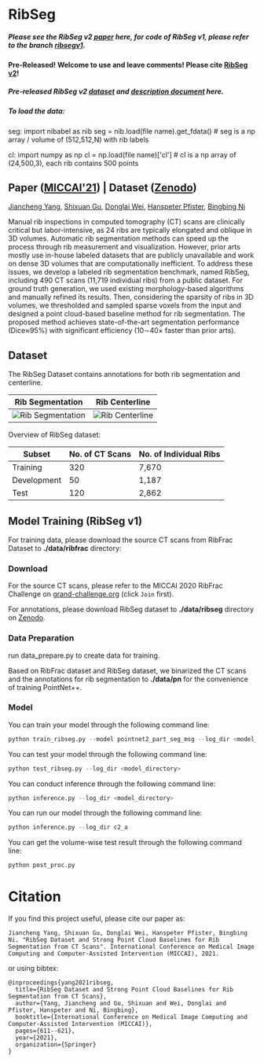 # RibSeg 

##### Please see the RibSeg v2 [paper](https://arxiv.org/abs/2210.09309) here, for code of RibSeg v1, please refer to the branch [ribsegv1](https://github.com/M3DV/RibSeg/tree/ribsegv1).

#### Pre-Released! Welcome to use and leave comments! Please cite [RibSeg v2](https://arxiv.org/abs/2210.09309)!

##### Pre-released RibSeg v2 [dataset](https://drive.google.com/file/d/1ZZGGrhd0y1fLyOZGo_Y-wlVUP4lkHVgm/view?usp=sharing) and [description document](https://docs.google.com/spreadsheets/d/1lz9liWPy8yHybKCdO3BCA9K76QH8a54XduiZS_9fK70/edit?usp=sharing) here. 

##### To load the data:
seg:
import nibabel as nib
seg = nib.load(file name).get_fdata() # seg is a np array / volume of (512,512,N) with rib labels

cl:
import numpy as np
cl = np.load(file name)['cl'] # cl is a np array of (24,500,3), each rib contains 500 points


## Paper ([MICCAI'21](http://arxiv.org/abs/2109.09521)) | Dataset ([Zenodo](https://doi.org/10.5281/zenodo.5336592))

[Jiancheng Yang](https://jiancheng-yang.com/), [Shixuan Gu](https://shixuan-gu.me/), [Donglai Wei](https://donglaiw.github.io/), [Hanspeter Pfister](https://scholar.google.com/citations?user=VWX-GMAAAAAJ&hl=en), [Bingbing Ni](https://scholar.google.com/citations?user=eUbmKwYAAAAJ)


Manual rib inspections in computed tomography (CT) scans are clinically critical but labor-intensive, as 24 ribs are typically elongated and oblique in 3D volumes. Automatic rib segmentation methods can speed up the process through rib measurement and visualization. However, prior arts mostly use in-house labeled datasets that are publicly unavailable and work on dense 3D volumes that are computationally inefficient. To address these issues, we develop a labeled rib segmentation benchmark, named RibSeg, including 490 CT scans (11,719 individual ribs) from a public dataset. For ground truth generation, we used existing morphology-based algorithms and manually refined its results. Then, considering the sparsity of ribs in 3D volumes, we thresholded and sampled sparse voxels from the input and designed a point cloud-based baseline method for rib segmentation. The proposed method achieves state-of-the-art segmentation performance (Dice≈95%) with significant efficiency (10∼40× faster than prior arts). 

## Dataset

The RibSeg Dataset contains annotations for both rib segmentation and centerline.

| Rib Segmentation      | Rib Centerline |
| ----------- | --------------- | 
| ![Rib Segmentation](readme_pic/10_s.png)     | ![Rib Centerline](readme_pic/10_c.png)             | 

Overview of RibSeg dataset:

| Subset      | No. of CT Scans | No. of Individual Ribs |
| ----------- | --------------- | ---------------------- |
| Training    | 320             | 7,670                  |
| Development | 50              | 1,187                  |
| Test        | 120             | 2,862                  |



## Model Training (RibSeg v1)

For training data, please download the source CT scans from RibFrac Dataset to **./data/ribfrac** directory:

### Download

For the source CT scans, please refer to the MICCAI 2020 RibFrac Challenge on [grand-challenge.org](https://ribfrac.grand-challenge.org/) (click `Join` first). 

For annotations, please download RibSeg dataset to **./data/ribseg** directory on [Zenodo](https://doi.org/10.5281/zenodo.5336592).

### Data Preparation

run data_prepare.py to create data for training.

Based on RibFrac dataset and RibSeg dataset, we binarized the CT scans and the annotations for rib segmentation to **./data/pn** for the convenience of training PointNet++. 

### Model 

You can train your model through the following command line:

```python
python train_ribseg.py --model pointnet2_part_seg_msg --log_dir <model_directory>
```

You can test your model through the following command line:

```python
python test_ribseg.py --log_dir <model_directory>
```

You can conduct inference through the following command line:

```python
python inference.py --log_dir <model_directory>
```

You can run our model through the following command line:

```python
python inference.py --log_dir c2_a
```

You can get the volume-wise test result through the following command line:

```python
python post_proc.py
```

# Citation
If you find this project useful, please cite our paper as:

    Jiancheng Yang, Shixuan Gu, Donglai Wei, Hanspeter Pfister, Bingbing Ni. "RibSeg Dataset and Strong Point Cloud Baselines for Rib Segmentation from CT Scans". International Conference on Medical Image Computing and Computer-Assisted Intervention (MICCAI), 2021.

or using bibtex:

    @inproceedings{yang2021ribseg,
      title={RibSeg Dataset and Strong Point Cloud Baselines for Rib Segmentation from CT Scans},
      author={Yang, Jiancheng and Gu, Shixuan and Wei, Donglai and Pfister, Hanspeter and Ni, Bingbing},
      booktitle={International Conference on Medical Image Computing and Computer-Assisted Intervention (MICCAI)},
      pages={611--621},
      year={2021},
      organization={Springer}
    }
